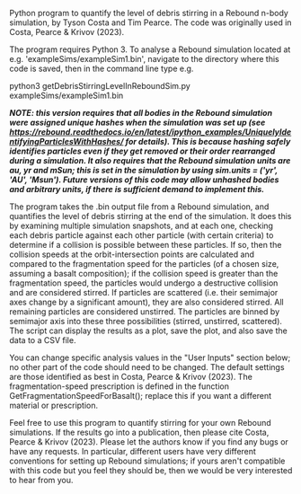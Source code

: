 Python program to quantify the level of debris stirring in a Rebound n-body simulation, by Tyson Costa and Tim Pearce. The code was originally used in Costa, Pearce & Krivov (2023).

The program requires Python 3. To analyse a Rebound simulation located at e.g. 'exampleSims/exampleSim1.bin', navigate to the directory where this code is saved, then in the command line type e.g.

python3 getDebrisStirringLevelInReboundSim.py exampleSims/exampleSim1.bin

***NOTE: this version requires that all bodies in the Rebound simulation were assigned unique hashes when the simulation was set up (see https://rebound.readthedocs.io/en/latest/ipython_examples/UniquelyIdentifyingParticlesWithHashes/ for details). This is because hashing safely identifies particles even if they get removed or their order rearranged during a simulation. It also requires that the Rebound simulation units are au, yr and mSun; this is set in the simulation by using sim.units = ('yr', 'AU', 'Msun'). Future versions of this code may allow unhashed bodies and arbitrary units, if there is sufficient demand to implement this.***

The program takes the .bin output file from a Rebound simulation, and quantifies the level of debris stirring at the end of the simulation. It does this by examining multiple simulation snapshots, and at each one, checking each debris particle against each other particle (with certain criteria) to determine if a collision is possible between these particles. If so, then the collision speeds at the orbit-intersection points are calculated and compared to the fragmentation speed for the particles (of a chosen size, assuming a basalt composition); if the collision speed is greater than the fragmentation speed, the particles would undergo a destructive collision and are considered stirred. If particles are scattered (i.e. their semimajor axes change by a significant amount), they are also considered stirred. All remaining particles are considered unstirred. The particles are binned by semimajor axis into these three possibilities (stirred, unstirred, scattered). The script can display the results as a plot, save the plot, and also save the data to a CSV file.

You can change specific analysis values in the "User Inputs" section below; no other part of the code should need to be changed. The default settings are those identified as best in Costa, Pearce & Krivov (2023). The fragmentation-speed prescription is defined in the function GetFragmentationSpeedForBasalt(); replace this if you want a different material or prescription.

Feel free to use this program to quantify stirring for your own Rebound simulations. If the results go into a publication, then please cite Costa, Pearce & Krivov (2023). Please let the authors know if you find any bugs or have any requests. In particular, different users have very different conventions for setting up Rebound simulations; if yours aren't compatible with this code but you feel they should be, then we would be very interested to hear from you.
